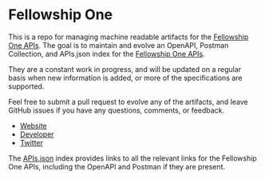 # Fellowship OneThis is a repo for managing machine readable artifacts for the [Fellowship One APIs](http://developer.fellowshipone.com). The goal is to maintain and evolve an OpenAPI, Postman Collection, and APIs.json index for the [Fellowship One APIs](http://developer.fellowshipone.com).They are a constant work in progress, and will be updated on a regular basis when new information is added, or more of the specifications are supported.Feel free to submit a pull request to evolve any of the artifacts, and leave GitHub issues if you have any questions, comments, or feedback.- [Website](http://developer.fellowshipone.com)- [Developer](http://developer.fellowshipone.com)- [Twitter](https://twitter.com/fellowshipone)The [APIs.json](https://github.com/api-evangelist/fellowship-one/blob/master/apis.json) index provides links to all the relevant links for the Fellowship One APIs, including the OpenAPI and Postman if they are present.